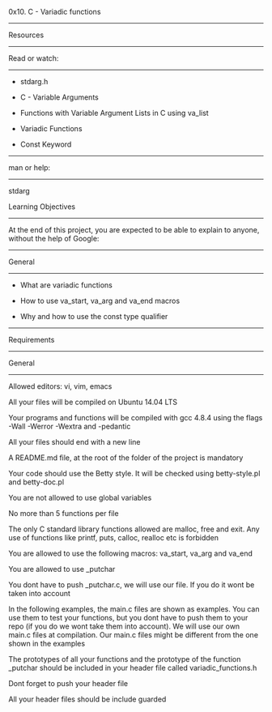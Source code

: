 0x10. C - Variadic functions
________________________________________________________________________________

Resources
__________________________________________
Read or watch:
__________________________________________

* stdarg.h

* C - Variable Arguments

* Functions with Variable Argument Lists in C using va_list

* Variadic Functions

* Const Keyword

_________________________________________
man or help:
__________________________________________
stdarg


Learning Objectives
_________________________________________

At the end of this project, you are expected to be able to explain to anyone, without the help of Google:

__________________________________________
General
__________________________________________

* What are variadic functions

* How to use va_start, va_arg and va_end macros

* Why and how to use the const type qualifier

________________________________________________________________________________
Requirements
__________________________________________
General
__________________________________________

Allowed editors: vi, vim, emacs

All your files will be compiled on Ubuntu 14.04 LTS

Your programs and functions will be compiled with gcc 4.8.4 using the flags -Wall -Werror -Wextra and -pedantic

All your files should end with a new line

A README.md file, at the root of the folder of the project is mandatory

Your code should use the Betty style. It will be checked using betty-style.pl and betty-doc.pl

You are not allowed to use global variables

No more than 5 functions per file

The only C standard library functions allowed are malloc, free and exit. Any use of functions like printf, puts, calloc, realloc etc is forbidden

You are allowed to use the following macros: va_start, va_arg and va_end

You are allowed to use _putchar

You dont have to push _putchar.c, we will use our file. If you do it wont be taken into account

In the following examples, the main.c files are shown as examples. You can use them to test your functions, but you dont have to push them to your repo (if you do we wont take them into account). We will use our own main.c files at compilation. Our main.c files might be different from the one shown in the examples

The prototypes of all your functions and the prototype of the function _putchar should be included in your header file called variadic_functions.h

Dont forget to push your header file

All your header files should be include guarded